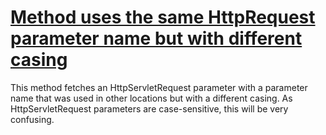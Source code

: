 # [Method uses the same HttpRequest parameter name but with different casing](http://fb-contrib.sourceforge.net/bugdescriptions.html#IKNC_INCONSISTENT_HTTP_PARAM_CASING)

This method fetches an HttpServletRequest parameter with a parameter name that was used in other locations
			but with a different casing. As HttpServletRequest parameters are case-sensitive, this will be very confusing.
